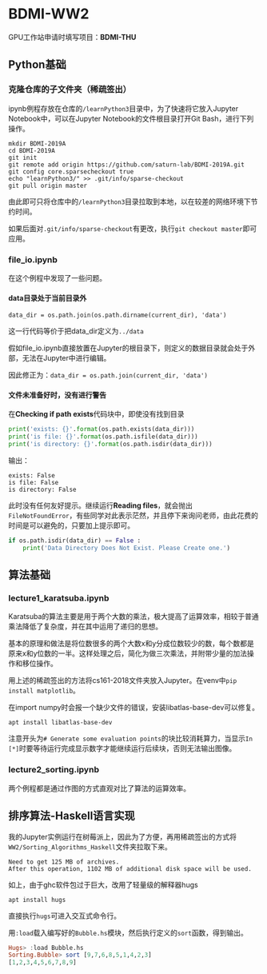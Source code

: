 # BDMI-WW2

GPU工作站申请时填写项目：**BDMI-THU**

## Python基础

### 克隆仓库的子文件夹（稀疏签出）

ipynb例程存放在仓库的`/learnPython3`目录中，为了快速将它放入Jupyter Notebook中，可以在Jupyter Notebook的文件根目录打开Git Bash，进行下列操作。

```shell
mkdir BDMI-2019A
cd BDMI-2019A
git init
git remote add origin https://github.com/saturn-lab/BDMI-2019A.git
git config core.sparsecheckout true
echo "learnPython3/" >> .git/info/sparse-checkout
git pull origin master
```

由此即可只将仓库中的`/learnPython3`目录拉取到本地，以在较差的网络环境下节约时间。

如果后面对`.git/info/sparse-checkout`有更改，执行`git checkout master`即可应用。

### file_io.ipynb

在这个例程中发现了一些问题。

#### data目录处于当前目录外

`data_dir = os.path.join(os.path.dirname(current_dir), 'data')`

这一行代码等价于把data_dir定义为`../data`

假如file_io.ipynb直接放置在Jupyter的根目录下，则定义的数据目录就会处于外部，无法在Jupyter中进行编辑。

因此修正为：`data_dir = os.path.join(current_dir, 'data')`

#### 文件未准备好时，没有进行警告

在**Checking if path exists**代码块中，即使没有找到目录

```python
print('exists: {}'.format(os.path.exists(data_dir)))
print('is file: {}'.format(os.path.isfile(data_dir)))
print('is directory: {}'.format(os.path.isdir(data_dir)))
```

输出：

```
exists: False
is file: False
is directory: False
```

此时没有任何友好提示。继续运行**Reading files**，就会抛出`FileNotFoundError`，有些同学对此表示茫然，并且停下来询问老师，由此花费的时间是可以避免的，只要加上提示即可。

```python
if os.path.isdir(data_dir) == False :
    print('Data Directory Does Not Exist. Please Create one.')
```

## 算法基础

### lecture1_karatsuba.ipynb

Karatsuba的算法主要是用于两个大数的乘法，极大提高了运算效率，相较于普通乘法降低了复杂度，并在其中运用了递归的思想。

基本的原理和做法是将位数很多的两个大数x和y分成位数较少的数，每个数都是原来x和y位数的一半。这样处理之后，简化为做三次乘法，并附带少量的加法操作和移位操作。

用上述的稀疏签出的方法将cs161-2018文件夹放入Jupyter。在venv中`pip install matplotlib`。

在import numpy时会报一个缺少文件的错误，安装libatlas-base-dev可以修复。

```shell
apt install libatlas-base-dev
```

注意开头为`# Generate some evaluation points`的块比较消耗算力，当显示`In [*]`时要等待运行完成显示数字才能继续运行后续块，否则无法输出图像。

### lecture2_sorting.ipynb

两个例程都是通过作图的方式直观对比了算法的运算效率。

## 排序算法-Haskell语言实现

我的Jupyter实例运行在树莓派上，因此为了方便，再用稀疏签出的方式将`WW2/Sorting_Algorithms_Haskell`文件夹拉取下来。

```
Need to get 125 MB of archives.
After this operation, 1102 MB of additional disk space will be used.
```

如上，由于ghc软件包过于巨大，改用了轻量级的解释器hugs

```shell
apt install hugs
```

直接执行`hugs`可进入交互式命令行。

用`:load`载入编写好的`Bubble.hs`模块，然后执行定义的`sort`函数，得到输出。

```haskell
Hugs> :load Bubble.hs 
Sorting.Bubble> sort [9,7,6,8,5,1,4,2,3]
[1,2,3,4,5,6,7,8,9]
```

